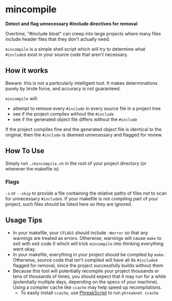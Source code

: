 # mincompile
**Detect and flag unnecessary #include directives for removal**

Overtime, "#include bloat" can creep into large projects where many files include header files that they don't actually need.

`mincompile` is a simple shell script which will try to determine what `#include`s exist in your source code that aren't necessary.

## How it works

Beware: this is not a particularly intelligent tool. It makes determinations purely by brute force, and accuracy is not guaranteed.

`mincompile` will:
- attempt to remove every `#include` in every source file in a project tree
- see if the project compiles without the `#include`
- see if the generated object file differs without the `#include`

If the project compiles fine and the generated object file is identical to the original, then the `#include` is deemed unnecessary and flagged for review.

## How To Use

Simply run `./mincompile.sh` in the root of your project directory (or wherever the makefile is)

### Flags

`-s` or `--skip` to provide a file containing the relative paths of files *not* to scan for unnecessary `#include`s. If your makefile is not compiling part of your project, such files should be listed here so they are ignored.

## Usage Tips

- In your makefile, your `CFLAGS` should include `-Werror` so that any warnings are treated as errors. Otherwise, warnings will cause `make` to exit with exit code 0 which will trick `mincompile` into thinking everything went okay.
- In your makefile, everything in your project should be compiled by `make`. Otherwise, source code that isn't compiled will have all its `#include`s flagged for removal, since the project successfully builds without them
- Because this tool will potentially recompile your project thousands or tens of thousands of times, you should expect that it may run for a while (potentially multiple days, depending on the specs of your machine). Using a compiler cache like `ccache` may help speed up recompilations.
   - To easily install `ccache`, use [PhreakScript](https://github.com/InterLinked1/phreakscript) to run `phreaknet ccache`
